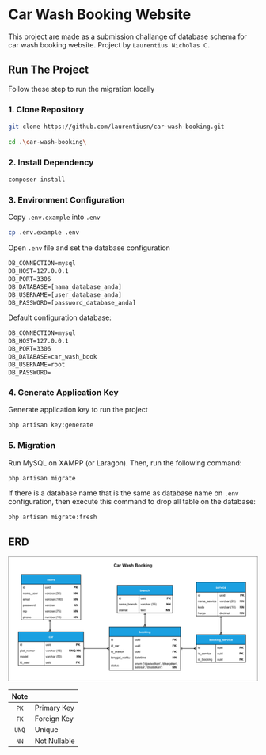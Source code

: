 # Car Wash Booking Website

This project are made as a submission challange of database schema for car wash booking website. Project by `Laurentius Nicholas C.`

## Run The Project

Follow these step to run the migration locally

### 1\. Clone Repository

```bash
git clone https://github.com/laurentiusn/car-wash-booking.git
```
```bash
cd .\car-wash-booking\
```

### 2\. Install Dependency

```bash
composer install
```

### 3\. Environment Configuration

Copy `.env.example` into `.env`

```bash
cp .env.example .env
```

Open `.env` file and set the database configuration

```
DB_CONNECTION=mysql
DB_HOST=127.0.0.1
DB_PORT=3306
DB_DATABASE=[nama_database_anda]
DB_USERNAME=[user_database_anda]
DB_PASSWORD=[password_database_anda]
```

Default configuration database:
```
DB_CONNECTION=mysql
DB_HOST=127.0.0.1
DB_PORT=3306
DB_DATABASE=car_wash_book
DB_USERNAME=root
DB_PASSWORD=
```

### 4\. Generate Application Key
Generate application key to run the project
```bash
php artisan key:generate
```

### 5\. Migration

Run MySQL on XAMPP (or Laragon). Then, run the following command:

```bash
php artisan migrate
```
If there is a database name that is the same as database name on `.env` configuration, then execute this command to drop all table on the database:

```bash
php artisan migrate:fresh
```

## ERD
![ERD Sistem Booking Car Wash](./public/ERD.jpg)

| Note ||
| :-------: | :----------- |
| `PK`      | Primary Key  |
| `FK`      | Foreign Key  |
| `UNQ`     | Unique       |
| `NN`      | Not Nullable |